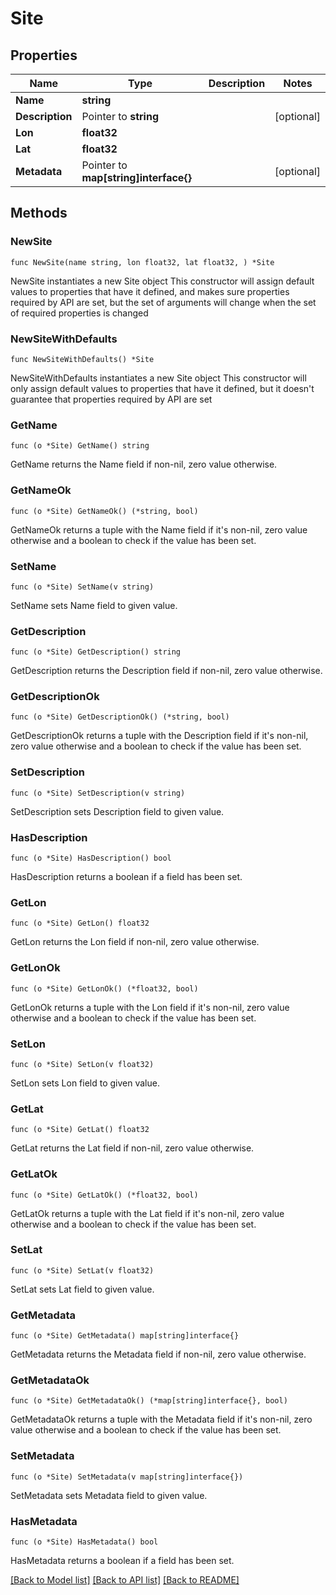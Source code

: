 # Site

## Properties

Name | Type | Description | Notes
------------ | ------------- | ------------- | -------------
**Name** | **string** |  | 
**Description** | Pointer to **string** |  | [optional] 
**Lon** | **float32** |  | 
**Lat** | **float32** |  | 
**Metadata** | Pointer to **map[string]interface{}** |  | [optional] 

## Methods

### NewSite

`func NewSite(name string, lon float32, lat float32, ) *Site`

NewSite instantiates a new Site object
This constructor will assign default values to properties that have it defined,
and makes sure properties required by API are set, but the set of arguments
will change when the set of required properties is changed

### NewSiteWithDefaults

`func NewSiteWithDefaults() *Site`

NewSiteWithDefaults instantiates a new Site object
This constructor will only assign default values to properties that have it defined,
but it doesn't guarantee that properties required by API are set

### GetName

`func (o *Site) GetName() string`

GetName returns the Name field if non-nil, zero value otherwise.

### GetNameOk

`func (o *Site) GetNameOk() (*string, bool)`

GetNameOk returns a tuple with the Name field if it's non-nil, zero value otherwise
and a boolean to check if the value has been set.

### SetName

`func (o *Site) SetName(v string)`

SetName sets Name field to given value.


### GetDescription

`func (o *Site) GetDescription() string`

GetDescription returns the Description field if non-nil, zero value otherwise.

### GetDescriptionOk

`func (o *Site) GetDescriptionOk() (*string, bool)`

GetDescriptionOk returns a tuple with the Description field if it's non-nil, zero value otherwise
and a boolean to check if the value has been set.

### SetDescription

`func (o *Site) SetDescription(v string)`

SetDescription sets Description field to given value.

### HasDescription

`func (o *Site) HasDescription() bool`

HasDescription returns a boolean if a field has been set.

### GetLon

`func (o *Site) GetLon() float32`

GetLon returns the Lon field if non-nil, zero value otherwise.

### GetLonOk

`func (o *Site) GetLonOk() (*float32, bool)`

GetLonOk returns a tuple with the Lon field if it's non-nil, zero value otherwise
and a boolean to check if the value has been set.

### SetLon

`func (o *Site) SetLon(v float32)`

SetLon sets Lon field to given value.


### GetLat

`func (o *Site) GetLat() float32`

GetLat returns the Lat field if non-nil, zero value otherwise.

### GetLatOk

`func (o *Site) GetLatOk() (*float32, bool)`

GetLatOk returns a tuple with the Lat field if it's non-nil, zero value otherwise
and a boolean to check if the value has been set.

### SetLat

`func (o *Site) SetLat(v float32)`

SetLat sets Lat field to given value.


### GetMetadata

`func (o *Site) GetMetadata() map[string]interface{}`

GetMetadata returns the Metadata field if non-nil, zero value otherwise.

### GetMetadataOk

`func (o *Site) GetMetadataOk() (*map[string]interface{}, bool)`

GetMetadataOk returns a tuple with the Metadata field if it's non-nil, zero value otherwise
and a boolean to check if the value has been set.

### SetMetadata

`func (o *Site) SetMetadata(v map[string]interface{})`

SetMetadata sets Metadata field to given value.

### HasMetadata

`func (o *Site) HasMetadata() bool`

HasMetadata returns a boolean if a field has been set.


[[Back to Model list]](../README.md#documentation-for-models) [[Back to API list]](../README.md#documentation-for-api-endpoints) [[Back to README]](../README.md)



